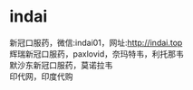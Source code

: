 # indai
新冠口服药，微信:indai01，网址:http://indai.top <br>
辉瑞新冠口服药，paxlovid，奈玛特韦，利托那韦 <br>
默沙东新冠口服药，莫诺拉韦 <br>
印代网，印度代购

